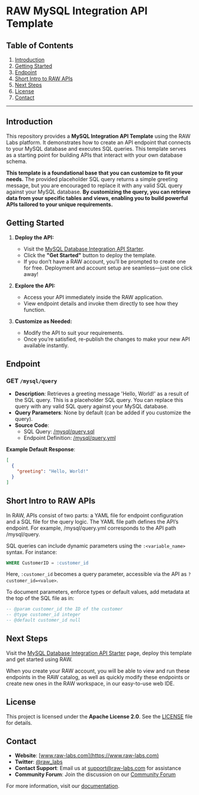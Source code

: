 # RAW MySQL Integration API Template

## Table of Contents

1. [Introduction](#introduction)
2. [Getting Started](#getting-started)
3. [Endpoint](#endpoint)
4. [Short Intro to RAW APIs](#short-intro-to-raw-apis)
5. [Next Steps](#next-steps)
6. [License](#license)
7. [Contact](#contact)

---

## Introduction

This repository provides a **MySQL Integration API Template** using the RAW Labs platform. It demonstrates how to create an API endpoint that connects to your MySQL database and executes SQL queries. This template serves as a starting point for building APIs that interact with your own database schema.

**This template is a foundational base that you can customize to fit your needs.** The provided placeholder SQL query returns a simple greeting message, but you are encouraged to replace it with any valid SQL query against your MySQL database. **By customizing the query, you can retrieve data from your specific tables and views, enabling you to build powerful APIs tailored to your unique requirements.**

## Getting Started

1. **Deploy the API:**
   - Visit the [MySQL Database Integration API Starter](https://www.raw-labs.com/templates/mysql-database-integration-api-starter).
   - Click the **"Get Started"** button to deploy the template.
   - If you don’t have a RAW account, you’ll be prompted to create one for free. Deployment and account setup are seamless—just one click away!

2. **Explore the API:**
   - Access your API immediately inside the RAW application.
   - View endpoint details and invoke them directly to see how they function.

3. **Customize as Needed:**
   - Modify the API to suit your requirements.
   - Once you’re satisfied, re-publish the changes to make your new API available instantly.

## Endpoint

### **GET `/mysql/query`**

- **Description**: Retrieves a greeting message 'Hello, World!' as a result of the SQL query. This is a placeholder SQL query. You can replace this query with any valid SQL query against your MySQL database.
- **Query Parameters**: None by default (can be added if you customize the query).
- **Source Code**:
  - SQL Query: [/mysql/query.sql](./mysql/query.sql)
  - Endpoint Definition: [/mysql/query.yml](./mysql/query.yml)

**Example Default Response**:

```json
[
  {
    "greeting": "Hello, World!"
  }
]
```

## Short Intro to RAW APIs

In RAW, APIs consist of two parts: a YAML file for endpoint configuration and a SQL file for the query logic. The YAML file path defines the API’s endpoint. For example, /mysql/query.yml corresponds to the API path /mysql/query.

SQL queries can include dynamic parameters using the `:<variable_name>` syntax. For instance:
```sql
WHERE CustomerID = :customer_id
```
Here, `:customer_id` becomes a query parameter, accessible via the API as `?customer_id=<value>`.

To document parameters, enforce types or default values, add metadata at the top of the SQL file as in:
```sql
-- @param customer_id the ID of the customer  
-- @type customer_id integer  
-- @default customer_id null
```

## Next Steps

Visit the [MySQL Database Integration API Starter](https://www.raw-labs.com/templates/mysql-database-integration-api-starter) page, deploy this template and get started using RAW.

When you create your RAW account, you will be able to view and run these endpoints in the RAW catalog, as well as quickly modify these endpoints or create new ones in the RAW workspace, in our easy-to-use web IDE.

## License

This project is licensed under the **Apache License 2.0**. See the [LICENSE](LICENSE) file for details.

## Contact

- **Website**: [www.raw-labs.com](https://www.raw-labs.com)
- **Twitter**: [@raw_labs](https://twitter.com/raw_labs)
- **Contact Support**: Email us at [support@raw-labs.com](mailto:support@raw-labs.com) for assistance
- **Community Forum**: Join the discussion on our [Community Forum](https://www.raw-labs.com/community)

For more information, visit our [documentation](https://docs.raw-labs.com).
